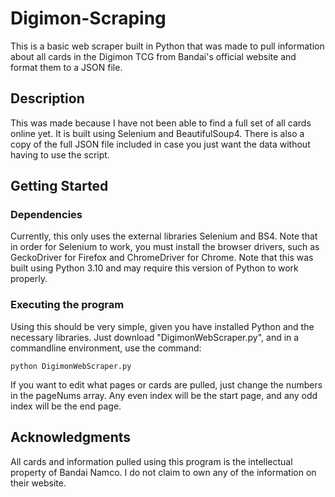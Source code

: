# Digimon-Scraping

This is a basic web scraper built in Python that was made to pull information about all cards in the Digimon TCG from Bandai's official website and format them to a JSON file. 

## Description

This was made because I have not been able to find a full set of all cards online yet. It is built using Selenium and BeautifulSoup4. There is also a copy of the full JSON file included in case you just want the data without having to use the script.

## Getting Started

### Dependencies

Currently, this only uses the external libraries Selenium and BS4. Note that in order for Selenium to work, you must install the browser drivers, such as GeckoDriver for Firefox and ChromeDriver for Chrome. Note that this was built using Python 3.10 and may require this version of Python to work properly.

### Executing the program

Using this should be very simple, given you have installed Python and the necessary libraries. Just download "DigimonWebScraper.py", and in a commandline environment, use the command:
```
python DigimonWebScraper.py
```

If you want to edit what pages or cards are pulled, just change the numbers in the pageNums array. Any even index will be the start page, and any odd index will be the end page.

## Acknowledgments

All cards and information pulled using this program is the intellectual property of Bandai Namco. I do not claim to own any of the information on their website.
